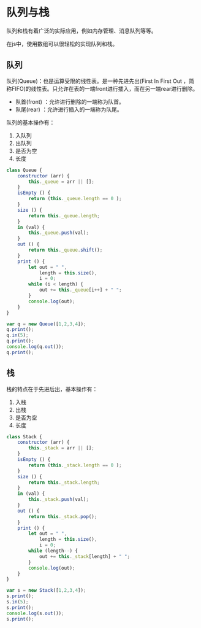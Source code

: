# 队列与栈

队列和栈有着广泛的实际应用，例如内存管理、消息队列等等。

在js中，使用数组可以很轻松的实现队列和栈。

## 队列

队列(Queue)：也是运算受限的线性表。是一种先进先出(First In First Out ，简称FIFO)的线性表。只允许在表的一端front进行插入，而在另一端rear进行删除。

* 队首(front) ：允许进行删除的一端称为队首。
* 队尾(rear) ：允许进行插入的一端称为队尾。

队列的基本操作有：

1. 入队列
2. 出队列
3. 是否为空
4. 长度

```javascript
class Queue {
	constructor (arr) {
		this._queue = arr || [];
	}
	isEmpty () {
		return (this._queue.length == 0 );
	}
	size () {
		return this._queue.length;
	}
	in (val) {
		this._queue.push(val);
	}
	out () {
		return this._queue.shift();
	}
	print () {
		let out = " ",
			length = this.size(),
			i = 0;
		while (i < length) {
			out += this._queue[i++] + " ";
		}
		console.log(out);	
	}
}

var q = new Queue([1,2,3,4]);
q.print();
q.in(5);
q.print();
console.log(q.out());
q.print();
```

## 栈

栈的特点在于先进后出，基本操作有：

1. 入栈
2. 出栈
3. 是否为空
4. 长度

```javascript
class Stack {
	constructor (arr) {
		this._stack = arr || [];
	}
	isEmpty () {
		return (this._stack.length == 0 );
	}
	size () {
		return this._stack.length;
	}
	in (val) {
		this._stack.push(val);
	}
	out () {
		return this._stack.pop();
	}
	print () {
		let out = " ",
			length = this.size(),
			i = 0;
		while (length--) {
			out += this._stack[length] + " ";
		}
		console.log(out);	
	}
}

var s = new Stack([1,2,3,4]);
s.print();
s.in(5);
s.print();
console.log(s.out());
s.print();
```